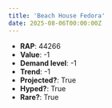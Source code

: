 ```yaml
---
title: 'Beach House Fedora'
date: 2025-08-06T00:00:00Z
---
```

- **RAP**: 44266
- **Value**: -1
- **Demand level**: -1
- **Trend**: -1
- **Projected?**: True
- **Hyped?**: True
- **Rare?**: True
